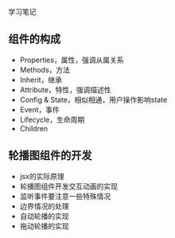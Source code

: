 学习笔记

## 组件的构成
- Properties，属性，强调从属关系
- Methods，方法
- Inherit，继承
- Attribute，特性，强调描述性
- Config & State，相似相通，用户操作影响state
- Event，事件
- Lifecycle，生命周期
- Children

## 轮播图组件的开发
- jsx的实际原理
- 轮播图组件开发交互动画的实现
- 监听事件要注意一些特殊情况
- 边界情况的处理
- 自动轮播的实现
- 拖动轮播的实现